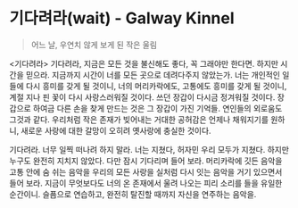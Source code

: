 # 기다려라(wait) - Galway Kinnel

> 어느 날, 우연치 않게 보게 된 작은 울림

<기다려라>
기다려라, 지금은
모든 것을 불신해도 좋다, 꼭 그래야만 한다면.
하지만 시간을 믿으라. 지금까지 시간이 너를
모든 곳으로 데려다주지 않았는가.
너는 개인적인 일들에 다시 흥미를 갖게 될 것이니,
너의 머리카락에도,
고통에도 흥미를 갖게 될 것이니,
계절 지나 핀 꽃이 다시 사랑스러워질 것이다.
쓰던 장갑이 다시금 정겨워질 것이다.
장갑으로 하여금 다른 손을 찾게 만드는 것은
그 장갑이 가진 기억들.
연인들의 외로움도 그것과 같다.
우리처럼 작은 존재가 빚어내는
거대한 공허감은
언제나 채워지기를 원하니,
새로운 사랑에 대한 갈망이
오히려 옛사랑에 충실한 것이다.

기다려라.
너무 일찍 떠나려 하지 말라.
너는 지쳤다, 허자민 우리 모두가 지쳤다.
하지만 누구도 완전히 지치지 않았다.
다만 잠시 기다리며 들어 보라.
머리카락에 깃든 음악을
고통 안에 숨 쉬는 음악을
우리의 모든 사랑을 실처럼 다시 잇는 음악을
거기 있으면서 들어 보라.
지금이 무엇보다도 너의 온 존재에서 울려 나오는
피리 소리를 들을 유일한 순간이니.
슬픔으로 연습하고, 완전히 탈진할 때까지
자신을 연주하는 음악을.
